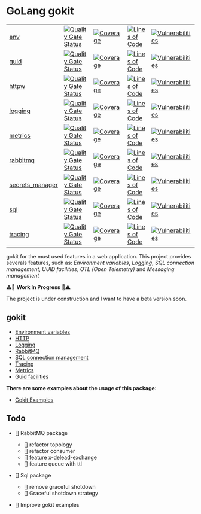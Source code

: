 # GoLang gokit 

|   |   |   |   |   |
|---|---|---|---|---|
| [env](https://github.com/ralvescosta/gokit/tree/main/env) | [![Quality Gate Status](https://sonarcloud.io/api/project_badges/measure?project=ralvescosta_gokit_env&metric=alert_status)](https://sonarcloud.io/summary/new_code?id=ralvescosta_gokit_env) | [![Coverage](https://sonarcloud.io/api/project_badges/measure?project=ralvescosta_gokit_env&metric=coverage)](https://sonarcloud.io/summary/new_code?id=ralvescosta_gokit_env) | [![Lines of Code](https://sonarcloud.io/api/project_badges/measure?project=ralvescosta_gokit_env&metric=ncloc)](https://sonarcloud.io/summary/new_code?id=ralvescosta_gokit_env) | [![Vulnerabilities](https://sonarcloud.io/api/project_badges/measure?project=ralvescosta_gokit_env&metric=vulnerabilities)](https://sonarcloud.io/summary/new_code?id=ralvescosta_gokit_env) | [![Bugs](https://sonarcloud.io/api/project_badges/measure?project=ralvescosta_gokit_env&metric=bugs)](https://sonarcloud.io/summary/new_code?id=ralvescosta_gokit_env) | [![Security Rating](https://sonarcloud.io/api/project_badges/measure?project=ralvescosta_gokit_env&metric=security_rating)](https://sonarcloud.io/summary/new_code?id=ralvescosta_gokit_env) |
| [guid](https://github.com/ralvescosta/gokit/tree/main/guid) | [![Quality Gate Status](https://sonarcloud.io/api/project_badges/measure?project=ralvescosta_gokit_guid&metric=alert_status)](https://sonarcloud.io/summary/new_code?id=ralvescosta_gokit_guid) | [![Coverage](https://sonarcloud.io/api/project_badges/measure?project=ralvescosta_gokit_guid&metric=coverage)](https://sonarcloud.io/summary/new_code?id=ralvescosta_gokit_guid) | [![Lines of Code](https://sonarcloud.io/api/project_badges/measure?project=ralvescosta_gokit_guid&metric=ncloc)](https://sonarcloud.io/summary/new_code?id=ralvescosta_gokit_guid) | [![Vulnerabilities](https://sonarcloud.io/api/project_badges/measure?project=ralvescosta_gokit_guid&metric=vulnerabilities)](https://sonarcloud.io/summary/new_code?id=ralvescosta_gokit_guid) | [![Bugs](https://sonarcloud.io/api/project_badges/measure?project=ralvescosta_gokit_guid&metric=bugs)](https://sonarcloud.io/summary/new_code?id=ralvescosta_gokit_guid) | [![Security Rating](https://sonarcloud.io/api/project_badges/measure?project=ralvescosta_gokit_guid&metric=security_rating)](https://sonarcloud.io/summary/new_code?id=ralvescosta_gokit_env) |
| [httpw](https://github.com/ralvescosta/gokit/tree/main/httpw) | [![Quality Gate Status](https://sonarcloud.io/api/project_badges/measure?project=ralvescosta_gokit_httpw&metric=alert_status)](https://sonarcloud.io/summary/new_code?id=ralvescosta_gokit_httpw) | [![Coverage](https://sonarcloud.io/api/project_badges/measure?project=ralvescosta_gokit_httpw&metric=coverage)](https://sonarcloud.io/summary/new_code?id=ralvescosta_gokit_httpw) | [![Lines of Code](https://sonarcloud.io/api/project_badges/measure?project=ralvescosta_gokit_httpw&metric=ncloc)](https://sonarcloud.io/summary/new_code?id=ralvescosta_gokit_httpw) | [![Vulnerabilities](https://sonarcloud.io/api/project_badges/measure?project=ralvescosta_gokit_httpw&metric=vulnerabilities)](https://sonarcloud.io/summary/new_code?id=ralvescosta_gokit_httpw) | [![Bugs](https://sonarcloud.io/api/project_badges/measure?project=ralvescosta_gokit_httpw&metric=bugs)](https://sonarcloud.io/summary/new_code?id=ralvescosta_gokit_httpw) | [![Security Rating](https://sonarcloud.io/api/project_badges/measure?project=ralvescosta_gokit_httpw&metric=security_rating)](https://sonarcloud.io/summary/new_code?id=ralvescosta_gokit_httpw) |
| [logging](https://github.com/ralvescosta/gokit/tree/main/logging) | [![Quality Gate Status](https://sonarcloud.io/api/project_badges/measure?project=ralvescosta_gokit_logging&metric=alert_status)](https://sonarcloud.io/summary/new_code?id=ralvescosta_gokit_logging) | [![Coverage](https://sonarcloud.io/api/project_badges/measure?project=ralvescosta_gokit_logging&metric=coverage)](https://sonarcloud.io/summary/new_code?id=ralvescosta_gokit_logging) | [![Lines of Code](https://sonarcloud.io/api/project_badges/measure?project=ralvescosta_gokit_logging&metric=ncloc)](https://sonarcloud.io/summary/new_code?id=ralvescosta_gokit_logging) | [![Vulnerabilities](https://sonarcloud.io/api/project_badges/measure?project=ralvescosta_gokit_logging&metric=vulnerabilities)](https://sonarcloud.io/summary/new_code?id=ralvescosta_gokit_logging) | [![Bugs](https://sonarcloud.io/api/project_badges/measure?project=ralvescosta_gokit_logging&metric=bugs)](https://sonarcloud.io/summary/new_code?id=ralvescosta_gokit_logging) | [![Security Rating](https://sonarcloud.io/api/project_badges/measure?project=ralvescosta_gokit_logging&metric=security_rating)](https://sonarcloud.io/summary/new_code?id=ralvescosta_gokit_logging) |
| [metrics](https://github.com/ralvescosta/gokit/tree/main/metrics) | [![Quality Gate Status](https://sonarcloud.io/api/project_badges/measure?project=ralvescosta_gokit_metrics&metric=alert_status)](https://sonarcloud.io/summary/new_code?id=ralvescosta_gokit_metrics) | [![Coverage](https://sonarcloud.io/api/project_badges/measure?project=ralvescosta_gokit_metrics&metric=coverage)](https://sonarcloud.io/summary/new_code?id=ralvescosta_gokit_metrics) | [![Lines of Code](https://sonarcloud.io/api/project_badges/measure?project=ralvescosta_gokit_metrics&metric=ncloc)](https://sonarcloud.io/summary/new_code?id=ralvescosta_gokit_metrics) | [![Vulnerabilities](https://sonarcloud.io/api/project_badges/measure?project=ralvescosta_gokit_metrics&metric=vulnerabilities)](https://sonarcloud.io/summary/new_code?id=ralvescosta_gokit_metrics) | [![Bugs](https://sonarcloud.io/api/project_badges/measure?project=ralvescosta_gokit_metrics&metric=bugs)](https://sonarcloud.io/summary/new_code?id=ralvescosta_gokit_metrics) | [![Security Rating](https://sonarcloud.io/api/project_badges/measure?project=ralvescosta_gokit_metrics&metric=security_rating)](https://sonarcloud.io/summary/new_code?id=ralvescosta_gokit_metrics) |
| [rabbitmq](https://github.com/ralvescosta/gokit/tree/main/rabbitmq) | [![Quality Gate Status](https://sonarcloud.io/api/project_badges/measure?project=ralvescosta_gokit_rabbitmq&metric=alert_status)](https://sonarcloud.io/summary/new_code?id=ralvescosta_gokit_rabbitmq) | [![Coverage](https://sonarcloud.io/api/project_badges/measure?project=ralvescosta_gokit_rabbitmq&metric=coverage)](https://sonarcloud.io/summary/new_code?id=ralvescosta_gokit_rabbitmq) | [![Lines of Code](https://sonarcloud.io/api/project_badges/measure?project=ralvescosta_gokit_rabbitmq&metric=ncloc)](https://sonarcloud.io/summary/new_code?id=ralvescosta_gokit_rabbitmq) | [![Vulnerabilities](https://sonarcloud.io/api/project_badges/measure?project=ralvescosta_gokit_rabbitmq&metric=vulnerabilities)](https://sonarcloud.io/summary/new_code?id=ralvescosta_gokit_rabbitmq) | [![Bugs](https://sonarcloud.io/api/project_badges/measure?project=ralvescosta_gokit_rabbitmq&metric=bugs)](https://sonarcloud.io/summary/new_code?id=ralvescosta_gokit_rabbitmq) | [![Security Rating](https://sonarcloud.io/api/project_badges/measure?project=ralvescosta_gokit_rabbitmq&metric=security_rating)](https://sonarcloud.io/summary/new_code?id=ralvescosta_gokit_rabbitmq) |
| [secrets_manager](https://github.com/ralvescosta/gokit/tree/main/secrets_manager) | [![Quality Gate Status](https://sonarcloud.io/api/project_badges/measure?project=ralvescosta_gokit_secrets_manager&metric=alert_status)](https://sonarcloud.io/summary/new_code?id=ralvescosta_gokit_secrets_manager) | [![Coverage](https://sonarcloud.io/api/project_badges/measure?project=ralvescosta_gokit_secrets_manager&metric=coverage)](https://sonarcloud.io/summary/new_code?id=ralvescosta_gokit_secrets_manager) | [![Lines of Code](https://sonarcloud.io/api/project_badges/measure?project=ralvescosta_gokit_secrets_manager&metric=ncloc)](https://sonarcloud.io/summary/new_code?id=ralvescosta_gokit_secrets_manager) | [![Vulnerabilities](https://sonarcloud.io/api/project_badges/measure?project=ralvescosta_gokit_secrets_manager&metric=vulnerabilities)](https://sonarcloud.io/summary/new_code?id=ralvescosta_gokit_secrets_manager) | [![Bugs](https://sonarcloud.io/api/project_badges/measure?project=ralvescosta_gokit_secrets_manager&metric=bugs)](https://sonarcloud.io/summary/new_code?id=ralvescosta_gokit_secrets_manager) | [![Security Rating](https://sonarcloud.io/api/project_badges/measure?project=ralvescosta_gokit_secrets_manager&metric=security_rating)](https://sonarcloud.io/summary/new_code?id=ralvescosta_gokit_secrets_manager) |
| [sql](https://github.com/ralvescosta/gokit/tree/main/sql) | [![Quality Gate Status](https://sonarcloud.io/api/project_badges/measure?project=ralvescosta_gokit_sql&metric=alert_status)](https://sonarcloud.io/summary/new_code?id=ralvescosta_gokit_sql) | [![Coverage](https://sonarcloud.io/api/project_badges/measure?project=ralvescosta_gokit_sql&metric=coverage)](https://sonarcloud.io/summary/new_code?id=ralvescosta_gokit_sql) | [![Lines of Code](https://sonarcloud.io/api/project_badges/measure?project=ralvescosta_gokit_sql&metric=ncloc)](https://sonarcloud.io/summary/new_code?id=ralvescosta_gokit_sql) | [![Vulnerabilities](https://sonarcloud.io/api/project_badges/measure?project=ralvescosta_gokit_sql&metric=vulnerabilities)](https://sonarcloud.io/summary/new_code?id=ralvescosta_gokit_sql) | [![Bugs](https://sonarcloud.io/api/project_badges/measure?project=ralvescosta_gokit_sql&metric=bugs)](https://sonarcloud.io/summary/new_code?id=ralvescosta_gokit_sql) | [![Security Rating](https://sonarcloud.io/api/project_badges/measure?project=ralvescosta_gokit_sql&metric=security_rating)](https://sonarcloud.io/summary/new_code?id=ralvescosta_gokit_sql) |
| [tracing](https://github.com/ralvescosta/gokit/tree/main/tracing) | [![Quality Gate Status](https://sonarcloud.io/api/project_badges/measure?project=ralvescosta_gokit_tracing&metric=alert_status)](https://sonarcloud.io/summary/new_code?id=ralvescosta_gokit_tracing) | [![Coverage](https://sonarcloud.io/api/project_badges/measure?project=ralvescosta_gokit_tracing&metric=coverage)](https://sonarcloud.io/summary/new_code?id=ralvescosta_gokit_tracing) | [![Lines of Code](https://sonarcloud.io/api/project_badges/measure?project=ralvescosta_gokit_tracing&metric=ncloc)](https://sonarcloud.io/summary/new_code?id=ralvescosta_gokit_tracing) | [![Vulnerabilities](https://sonarcloud.io/api/project_badges/measure?project=ralvescosta_gokit_tracing&metric=vulnerabilities)](https://sonarcloud.io/summary/new_code?id=ralvescosta_gokit_tracing) | [![Bugs](https://sonarcloud.io/api/project_badges/measure?project=ralvescosta_gokit_tracing&metric=bugs)](https://sonarcloud.io/summary/new_code?id=ralvescosta_gokit_tracing) | [![Security Rating](https://sonarcloud.io/api/project_badges/measure?project=ralvescosta_gokit_tracing&metric=security_rating)](https://sonarcloud.io/summary/new_code?id=ralvescosta_gokit_tracing) |

gokit for the must used features in a web application. This project provides severals features, such as: *Environment variables*, *Logging*, *SQL connection management*, *UUID facilities*, *OTL (Open Telemetry)* and *Messaging management*

:warning::construction: **Work In Progress** :construction::warning:

The project is under construction and I want to have a beta version soon.

## gokit 

  - [Environment variables](https://github.com/ralvescosta/gokit/tree/main/env)
  - [HTTP](https://github.com/ralvescosta/gokit/tree/main/http)
  - [Logging](https://github.com/ralvescosta/gokit/tree/main/logging)
  - [RabbitMQ](https://github.com/ralvescosta/gokit/tree/main/rabbitmq)
  - [SQL connection management](https://github.com/ralvescosta/gokit/tree/main/sql)
  - [Tracing](https://github.com/ralvescosta/gokit/tree/main/trace)
  - [Metrics](https://github.com/ralvescosta/gokit/tree/main/metric)
  - [Guid facilities](https://github.com/ralvescosta/gokit/tree/main/guid)


**There are some examples about the usage of this package:**
  - [Gokit Examples](https://github.com/ralvescosta/gokit_examples)


## Todo

- [] RabbitMQ package
  - [] refactor topology
  - [] refactor consumer
  - [] feature x-delead-exchange
  - [] feature queue with ttl

- [] Sql package
  - [] remove graceful shotdown
  - [] Graceful shotdown strategy

- [] Improve gokit examples
